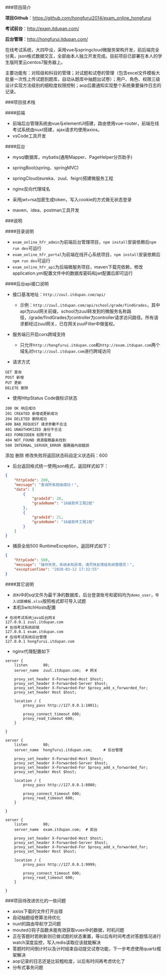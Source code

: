 ###项目简介

**项目Github**：<https://github.com/hongfurui2014/exam_online_hongfurui> 

**考试前台**：<http://exam.itdupan.com/> 

**后台管理**：<http://hongfurui.itdupan.com/> 

​	在线考试系统，大四毕设，采用vue与springcloud微服务架构开发，前后端完全分离，json格式数据交互，全部由本人独立开发完成。目前项目已部署在本人的学生版阿里云centos7服务器上。

​	主要功能有：对班级和科目的管理；对试题和试卷的管理（包含excel文件模板大批量一次性上传试题到题库，自动从题库中抽题出试卷）；用户、角色、权限三级设计实现方法级别的细粒度权限控制；aop后置通知实现整个系统重要操作日志的记录。

###项目技术栈

####前端

- 前端后台管理系统由vue与elementUI搭建，路由使用vue-router，前端在线考试系统由nuxt搭建，ajax请求均使用axios。
- vsCode工具开发

####后台

- mysql数据库，mybatis(通用Mapper、PageHelper分页助手)

- springBoot(spring、springMVC)

- springCloud(eureka、zuul、feign)搭建微服务工程

- nginx反向代理域名

- 采用jwt+rsa加密生成token，写入cookie的方式做无状态登录

- maven、idea、postman工具开发

###说明

####目录说明

- `exam_online_hfr_admin`为前端后台管理项目，`npm install`安装依赖后`npm run dev`可运行
- `exam_online_hfr_portal`为前端在线开心系统项目，`npm install`安装依赖后`npm run dev`可运行
- `exam_online_hfr_api`为后端微服务项目，maven下载完依赖，修改application.yml配置文件中的数据库密码和jwt配置后即可运行

####后台api接口说明

- 接口基准地址：`http://zuul.itdupan.com/api/`
  - 示例：`http://zuul.itdupan.com/api/school/grade/findGrades`，其中api为zuul网关前缀，school为zuul转发到的微服务名称路径，/grade/findGrades为controller为controller请求访问路径。所有请求都经过zuul网关，已在网关zuulFilter中做鉴权。
- 服务端已开启cors跨域支持
  - 只允许`http://hongfurui.itdupan.com`和`http://exam.itdupan.com`两个域名对`http://zuul.itdupan.com`进行跨域访问

- 请求方式

```
GET 查询
POST 新增
PUT 更新
DELETE 删除
```

- 使用HttpStatus Code做标识状态

```
200 OK 响应成功
201 CREATED 新增或更新成功
204 DELETED 删除成功
400 BAD_REQUEST 请求參數不合法
401 UNAUTHORIZED 身份不合法
403 FORBIDDEN 权限不足
404 NOT_FOUND 資源服務器未找到
500 INTERNAL_SERVER_ERROR 服務器內部錯誤
```

添加 删除 修改失败将返回状态码自定义状态码：600

- 后台返回格式统一使用json格式，返回样式如下：

```json
{
    "httpCode": 200,
    "message": "查询所有班级成功！",
    "data": [
        {
            "gradeId": 20,
            "gradeName": "16级软件工程2班"
        },
        {
            "gradeId": 21,
            "gradeName": "16级软件工程1班"
        }
    ]
}
```

- 捕获全局500 RuntimeException，返回样式如下： 

```json
{
    "httpCode": 500,
    "message": "操作失败，系统未知异常，请尽快反馈给系统管理员！",
    "exceptionTime": "2020-03-12 17:32:55"
}
```

####其它说明

- `资料`中的sql文件为最干净的数据库，后台登录账号和密码均为`demo_user`，`导入试题模板.xlsx`按照格式即可导入试题
- 本机SwitchHosts配置

```
# 在线考试系统java后台网关
127.0.0.1 zuul.itdupan.com
# 在线考试系统前端
127.0.0.1 exam.itdupan.com
# 在线考试系统后台管理
127.0.0.1 hongfurui.itdupan.com
```

- nginx代理配置如下

```nginx
server {
    listen       80;
    server_name  zuul.itdupan.com;	# 网关

    proxy_set_header X-Forwarded-Host $host;
    proxy_set_header X-Forwarded-Server $host;
    proxy_set_header X-Forwarded-For $proxy_add_x_forwarded_for;
    proxy_set_header Host $host;

    location / {
        proxy_pass http://127.0.0.1:10011;

        proxy_connect_timeout 600;
        proxy_read_timeout 600;
    }

}

server {
    listen       80;
    server_name  hongfurui.itdupan.com;		# 后台管理

    proxy_set_header X-Forwarded-Host $host;
    proxy_set_header X-Forwarded-Server $host;
    proxy_set_header X-Forwarded-For $proxy_add_x_forwarded_for;
    proxy_set_header Host $host;

    location / {
        proxy_pass http://127.0.0.1:8080;

        proxy_connect_timeout 600;
        proxy_read_timeout 600;
    }

}

server {
    listen       80;
    server_name  exam.itdupan.com;	# 前台

    proxy_set_header X-Forwarded-Host $host;
    proxy_set_header X-Forwarded-Server $host;
    proxy_set_header X-Forwarded-For $proxy_add_x_forwarded_for;
    proxy_set_header Host $host;

    location / {
        proxy_pass http://127.0.0.1:9999;

        proxy_connect_timeout 600;
        proxy_read_timeout 600;
    }

}
```

###项目待改进优化的一些问题

- axios下载的文件打开出错
- 自动抽题组卷算法待优化
- nuxt的路由导航守卫问题
- mouted()钩子函数未能有效获取vuex中的数据，时机问题
- 正在答题时若刷新则已做试题的状态重置，等以后有时间考虑对答题情况进行watch深度监控，写入redis读取应该就能解决
- 答题时时间倒计时以及计时结束自动提交试卷功能，下一步考虑使用quartz框架解决
- aop记录的日志还是比较粗粒度，以后有时间再考虑优化了
- 分布式事务问题
